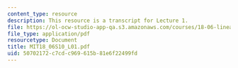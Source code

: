 ```yaml
---
content_type: resource
description: This resource is a transcript for Lecture 1.
file: https://ol-ocw-studio-app-qa.s3.amazonaws.com/courses/18-06-linear-algebra-spring-2010/50702172c7cdc969615b81e6f22499fd_MIT18_06S10_L01.pdf
file_type: application/pdf
resourcetype: Document
title: MIT18_06S10_L01.pdf
uid: 50702172-c7cd-c969-615b-81e6f22499fd
---
```

